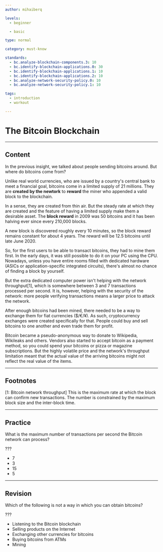 ```yaml
---
author: mihaiberq

levels:
  - beginner

  - basic

type: normal

category: must-know

standards:
  - bc.analyze-blockchain-components.3: 10
  - bc.identify-blockchain-applications.0: 30
  - bc.identify-blockchain-applications.1: 10
  - bc.identify-blockchain-applications.2: 10
  - bc.analyze-network-security-policy.0: 10
  - bc.analyze-network-security-policy.1: 10

tags:
  - introduction
  - workout

---
```

# The Bitcoin Blockchain

---
## Content

In the previous insight, we talked about people sending bitcoins around. But where do bitcoins come from?

Unlike real world currencies, who are issued by a country's central bank to meet a financial goal, bitcoins come in a limited supply of 21 millions. They are **created by the newtork** to **reward** the miner who appended a valid block to the blockchain.

In a sense, they are created from thin air. But the steady rate at which they are created and the feature of having a limited supply make them a desirable asset. The **block reward** in 2009 was 50 bitcoins and it has been halving ever since every 210,000 blocks.

A new block is discovered roughly every 10 minutes, so the block reward remains constant for about 4 years. The reward will be 12.5 bitcoins until late June 2020.

So, for the first users to be able to transact bitcoins, they had to mine them first. In the early days, it was still possible to do it on your PC using the CPU. Nowadays, unless you have entire rooms filled with dedicated hardware (ASICs or application-specific integrated circuits), there's almost no chance of finding a block by yourself.

But the extra dedicated computer power isn't helping with the network throughput[1], which is somewhere between 3 and 7 transactions processed per second. It is, however, helping with the security of the network: more people verifying transactions means a larger price to attack the network.

After enough bitcoins had been mined, there needed to be a way to exchange them for fiat currencies ($/€/¥). As such, cryptocurrency exchanges were created specifically for that. People could buy and sell bitcoins to one another and even trade them for profit.

Bitcoin became a pseudo-anonymous way to donate to Wikipedia, Wikileaks and others. Vendors also started to accept bitcoin as a payment method, so you could spend your bitcoins or pizza or magazine subscriptions. But the highly volatile price and the network's throughput limitation meant that the actual value of the arriving bitcoins might not reflect the real value of the items.

---
## Footnotes

[1: Bitcoin network throughput]
This is the maximum rate at which the block can confirm new transactions. The number is constrained by the maximum block size and the inter-block time. 

---
## Practice

What is the maximum number of transactions per second the Bitcoin network can process?

???

* 7
* 3
* 15
* 5

---
## Revision

Which of the following is not a way in which you can obtain bitcoins?

???

* Listening to the Bitcoin blockchain
* Selling products on the Internet
* Exchanging other currencies for bitcoins
* Buying bitcoins from ATMs
* Mining

